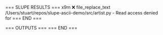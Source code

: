 === SLUPE RESULTS ===
x9m ❌ file_replace_text /Users/stuart/repos/slupe-ascii-demo/src/artist.py - Read access denied for
=== END ===

=== OUTPUTS ===
=== END ===